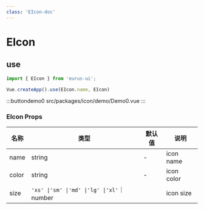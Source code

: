 ```yaml
---
class: 'EIcon-doc'
---
```

# EIcon

## use

```javascript
import { EIcon } from 'eurus-ui';

Vue.createApp().use(EIcon.name, EIcon)
```

:::buttondemo0
src/packages/icon/demo/Demo0.vue
:::


### EIcon Props

| 名称 | 类型 | 默认值 | 说明 |
| --- | --- | --- | --- |
| name | string | - | icon name |
| color | string | - | icon color |
| size | `'xs' \|'sm' \|'md' \|'lg' \|'xl'`｜number |  | icon size |

​

